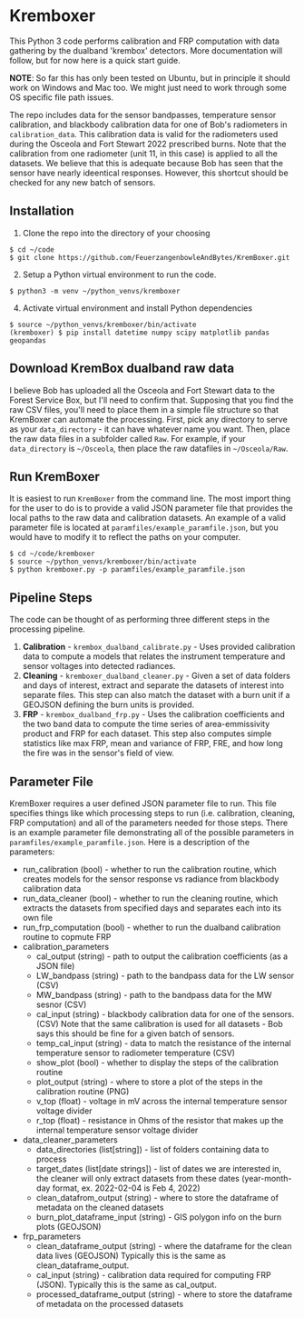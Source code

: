 # Kremboxer
This Python 3 code performs calibration and FRP computation with data gathering by the dualband 'krembox' detectors.  More documentation will follow, but for now here is a quick start guide.  

**NOTE**: So far this has only been tested on Ubuntu, but in principle it should work on Windows and Mac too.  We might just need to work through some OS specific file path issues.

The repo includes data for the sensor bandpasses, temperature sensor calibration, and blackbody calibration data for one of Bob's radiometers in `calibration_data`.  This calibration data is valid for the radiometers used during the Osceola and Fort Stewart 2022 prescribed burns.  Note that the calibration from one radiometer (unit 11, in this case) is applied to all the datasets.  We believe that this is adequate because Bob has seen that the sensor have nearly ideentical responses.  However, this shortcut should be checked for any new batch of sensors.

## Installation
1. Clone the repo into the directory of your choosing
```
$ cd ~/code
$ git clone https://github.com/FeuerzangenbowleAndBytes/KremBoxer.git
```
2. Setup a Python virtual environment to run the code.
```
$ python3 -m venv ~/python_venvs/kremboxer
```
4. Activate virtual environment and install Python dependencies 
```
$ source ~/python_venvs/kremboxer/bin/activate
(kremboxer) $ pip install datetime numpy scipy matplotlib pandas geopandas
```

## Download KremBox dualband raw data
I believe Bob has uploaded all the Osceola and Fort Stewart data to the Forest Service Box, but I'll need to confirm that.  Supposing that you find the raw CSV files, you'll need to place them in a simple file structure so that KremBoxer can automate the processing.  First, pick any directory to serve as your `data_directory` - it can have whatever name you want.  Then, place the raw data files in a subfolder called `Raw`.  For example, if your `data_directory` is `~/Osceola`, then place the raw datafiles in `~/Osceola/Raw`.

## Run KremBoxer 
It is easiest to run `KremBoxer` from the command line.  The most import thing for the user to do is to provide a valid JSON parameter file that provides the local paths to the raw data and calibration datasets.  An example of a valid parameter file is located at `paramfiles/example_paramfile.json`, but you would have to modify it to reflect the paths on your computer.

```
$ cd ~/code/kremboxer
$ source ~/python_venvs/kremboxer/bin/activate
$ python kremboxer.py -p paramfiles/example_paramfile.json
```

## Pipeline Steps
The code can be thought of as performing three different steps in the processing pipeline.
1. **Calibration** - `krembox_dualband_calibrate.py` - Uses provided calibration data to compute a models that relates the instrument temperature and sensor voltages into detected radiances.
2. **Cleaning** - `kremboxer_dualband_cleaner.py` - Given a set of data folders and days of interest, extract and separate the datasets of interest into separate files.  This step can also match the dataset with a burn unit if a GEOJSON defining the burn units is provided.
3. **FRP** - `krembox_dualband_frp.py` - Uses the calibration coefficients and the two band data to compute the time series of area-emmissivity product and FRP for each dataset.  This step also computes simple statistics like max FRP, mean and variance of FRP, FRE, and how long the fire was in the sensor's field of view.

## Parameter File
KremBoxer requires a user defined JSON parameter file to run. This file specifies things like which processing steps to run (i.e. calibration, cleaning, FRP computation) and all of the parameters needed for those steps.  There is an example parameter file demonstrating all of the possible parameters in `paramfiles/example_paramfile.json`.  Here is a description of the parameters:

* run_calibration (bool) - whether to run the calibration routine, which creates models for the sensor response vs radiance from blackbody calibration data
* run_data_cleaner (bool) - whether to run the cleaning routine, which extracts the datasets from specified days and separates each into its own file
* run_frp_computation (bool) - whether to run the dualband calibration routine to copmute FRP
* calibration_parameters
  * cal_output (string) - path to output the calibration coefficients (as a JSON file)
  * LW_bandpass (string) - path to the bandpass data for the LW sensor (CSV)
  * MW_bandpass (string) - path to the bandpass data for the MW sesnor (CSV)
  * cal_input (string) - blackbody calibration data for one of the sensors. (CSV) Note that the same calibration is used for all datasets - Bob says this should be fine for a given batch of sensors.
  * temp_cal_input (string) - data to match the resistance of the internal temperature sensor to radiometer temperature (CSV)
  * show_plot (bool) - whether to display the steps of the calibration routine
  * plot_output (string) - where to store a plot of the steps in the calibration routine (PNG)
  * v_top (float) - voltage in mV across the internal temperature sensor voltage divider
  * r_top (float) - resistance in Ohms of the resistor that makes up the internal temperature sensor voltage divider
* data_cleaner_parameters 
  * data_directories (list[string]) - list of folders containing data to process
  * target_dates (list[date strings]) - list of dates we are interested in, the cleaner will only extract datasets from these dates (year-month-day format, ex. 2022-02-04 is Feb 4, 2022)
  * clean_datafrom_output (string) - where to store the dataframe of metadata on the cleaned datasets
  * burn_plot_dataframe_input (string) - GIS polygon info on the burn plots (GEOJSON)
* frp_parameters
  * clean_dataframe_output (string) - where the dataframe for the clean data lives (GEOJSON) Typically this is the same as clean_dataframe_output.
  * cal_input (string) - calibration data required for computing FRP (JSON). Typically this is the same as cal_output.
  * processed_dataframe_output (string) - where to store the dataframe of metadata on the processed datasets
